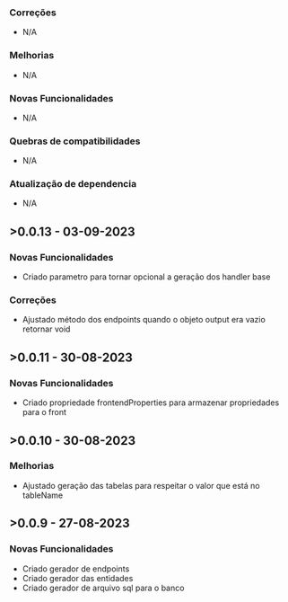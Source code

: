 ### Correções
* N/A

### Melhorias
* N/A

### Novas Funcionalidades
* N/A

### Quebras de compatibilidades
* N/A

### Atualização de dependencia
* N/A

## >0.0.13 - 03-09-2023
### Novas Funcionalidades
* Criado parametro para tornar opcional a geração dos handler base

### Correções
* Ajustado método dos endpoints quando o objeto output era vazio retornar void

## >0.0.11 - 30-08-2023
### Novas Funcionalidades
* Criado propriedade frontendProperties para armazenar propriedades para o front

## >0.0.10 - 30-08-2023
### Melhorias
* Ajustado geração das tabelas para respeitar o valor que está no tableName


## >0.0.9 - 27-08-2023
### Novas Funcionalidades
* Criado gerador de endpoints
* Criado gerador das entidades
* Criado gerador de arquivo sql para o banco
